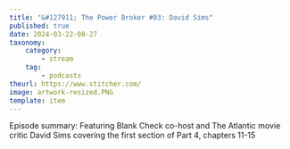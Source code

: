 ```yaml
---
title: "&#127911; The Power Broker #03: David Sims"
published: true
date: 2024-03-22-08-27
taxonomy:
    category:
        - stream
    tag:
        - podcasts
theurl: https://www.stitcher.com/
image: artwork-resized.PNG
template: item
---
```


Episode summary: Featuring Blank Check co-host and The Atlantic movie critic David Sims covering the first section of Part 4, chapters 11-15
